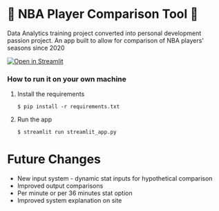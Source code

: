 # 🏀 NBA Player Comparison Tool 🏀 

Data Analytics training project converted into personal development passion project. An app built to allow for comparison of NBA players' seasons since 2020

[![Open in Streamlit](https://static.streamlit.io/badges/streamlit_badge_black_white.svg)](https://blank-app-template.streamlit.app/)

### How to run it on your own machine

1. Install the requirements

   ```
   $ pip install -r requirements.txt
   ```

2. Run the app

   ```
   $ streamlit run streamlit_app.py
   ```


# Future Changes

- New input system - dynamic stat inputs for hypothetical comparison
- Improved output comparisons
- Per minute or per 36 minutes stat option
- Improved system explanation on site
